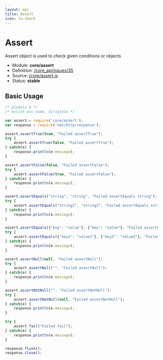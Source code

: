 ```yaml
---
layout: api
title: Assert
icon: fa-check
---
```


Assert
===

Assert object is used to check given conditions or objects

- Module: **core/assert**
- Definition: [/core_api/issues/35](https://github.com/dirigiblelabs/core_api/issues/35)
- Source: [/core/assert.js](https://github.com/dirigiblelabs/core_api/blob/master/core_api/ScriptingServices/core/assert.js)
- Status: **stable**

Basic Usage
---

```javascript
/* globals $ */
/* eslint-env node, dirigible */

var assert = require('core/assert');
var response = require('net/http/response');

assert.assertTrue(true, "Failed assertTrue");
try {
	assert.assertTrue(false, "Failed assertTrue");
} catch(e) {
    response.println(e.message);
}

assert.assertFalse(false, "Failed assertFalse");
try {
	assert.assertFalse(true, "Failed assertFalse");
} catch(e) {
    response.println(e.message);
}

assert.assertEquals("string", "string", "Failed assertEquals string");
try {
	assert.assertEquals("string1", "string2", "Failed assertEquals string");
} catch(e) {
    response.println(e.message);
}

assert.assertEquals({"key": "value"}, {"key": "value"}, "Failed assertEquals object");
try {
	assert.assertEquals({"key1": "value1"}, {"key2": "value2"}, "Failed assertEquals object");
} catch(e) {
    response.println(e.message);
}

assert.assertNull(null, "Failed assertNull");
try {
	assert.assertNull("", "Failed assertNull");
} catch(e) {
    response.println(e.message);
}

assert.assertNotNull("", "Failed assertNotNull");
try {
	assert.assertNotNull(null, "Failed assertNotNull");
} catch(e) {
    response.println(e.message);
}

try {
	assert.fail("Failed fail");
} catch(e) {
    response.println(e.message);
}

response.flush();
response.close();
```